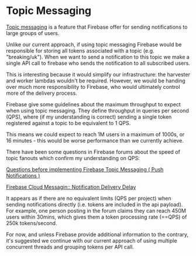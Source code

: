 # Topic Messaging

[Topic messaging](https://firebase.google.com/docs/cloud-messaging/android/topic-messaging) is a feature that Firebase offer for sending notifications to large groups of users.

Unlike our current approach, if using topic messaging Firebase would be responsible for storing all tokens associated with a topic (e.g. "breaking/uk"). 
When we want to send a notification to this topic we make a single API call to firebase who sends the notification to all subscribed users.

This is interesting because it would simplify our infrastructure: the harvester and worker lambdas wouldn't be required. 
However, we would be handing over much more responsibility to Firebase, who would ultimately control more of the delivery process.

Firebase give some guidelines about the maximum throughput to expect when using topic messaging.
They define throughput in queries per second (QPS), where (if my understanding is correct) sending a single token registered against a topic to be equivalent to 1 QPS.

This means we could expect to reach 1M users in a maximum of 1000s, or 16 minutes - this would be worse performance than we currently achieve.

There have been some questions in Firebase forums about the speed of topic fanouts which confirm my understanding on QPS:

[Questions before implementing Firebase Topic Messaging ( Push Notifications )](https://groups.google.com/g/firebase-talk/c/KmaF9GqUJAI)

[Firebase Cloud Messagin:: Notification Delivery Delay](https://groups.google.com/g/firebase-talk/c/CqDqzA7irrg/m/bDLU8AFyAwAJ?utm_medium=email&utm_source=footer)


It appears as if there are no equivalent limits (QPS per project) when sending notifications directly (i.e. tokens are included in the api payload). 
For example, one person posting in the forum claims they can reach 450M users within 30mins, which gives them a token processing rate (==QPS) of 250k tokens/second.

For now, and unless Firebase provide additional information to the contrary, it's suggested we continue with our current approach of using multiple concurrent threads and grouping tokens per API call.